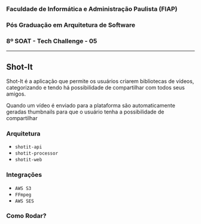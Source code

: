 ### Faculdade de Informática e Administração Paulista (FIAP)
### Pós Graduação em Arquitetura de Software
### 8º SOAT - Tech Challenge - 05

---

## Shot-It

Shot-It é a aplicação que permite os usuários criarem bibliotecas de vídeos, categorizando e tendo há possibilidade
de compartilhar com todos seus amigos.

Quando um vídeo é enviado para a plataforma são automaticamente geradas thumbnails para que o usuário
tenha a possibilidade de compartilhar


### Arquitetura

- `shotit-api`
- `shotit-processor`
- `shotit-web`

### Integrações

- `AWS S3`
- `FFmpeg`
- `AWS SES`

### Como Rodar? 
